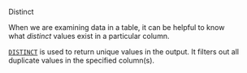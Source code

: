 Distinct

When we are examining data in a table, it can be helpful to know what _distinct_ values exist in a particular column.

[`DISTINCT`](https://www.codecademy.com/resources/docs/sql/commands/select-distinct?page_ref=catalog) is used to return unique values in the output. It filters out all duplicate values in the specified column(s).